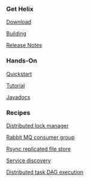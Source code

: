 <!---
Licensed to the Apache Software Foundation (ASF) under one
or more contributor license agreements.  See the NOTICE file
distributed with this work for additional information
regarding copyright ownership.  The ASF licenses this file
to you under the Apache License, Version 2.0 (the
"License"); you may not use this file except in compliance
with the License.  You may obtain a copy of the License at

  http://www.apache.org/licenses/LICENSE-2.0

Unless required by applicable law or agreed to in writing,
software distributed under the License is distributed on an
"AS IS" BASIS, WITHOUT WARRANTIES OR CONDITIONS OF ANY
KIND, either express or implied.  See the License for the
specific language governing permissions and limitations
under the License.
-->

<head>
  <title>Helix 0.6.3 Documentation</title>
</head>

### Get Helix

[Download](./download.html)

[Building](./Building.html)

[Release Notes](./releasenotes/release-0.6.3.html)

### Hands-On

[Quickstart](./Quickstart.html)

[Tutorial](./Tutorial.html)

[Javadocs](http://helix.apache.org/javadocs/0.6.3/index.html)

### Recipes

[Distributed lock manager](./recipes/lock_manager.html)

[Rabbit MQ consumer group](./recipes/rabbitmq_consumer_group.html)

[Rsync replicated file store](./recipes/rsync_replicated_file_store.html)

[Service discovery](./recipes/service_discovery.html)

[Distributed task DAG execution](./recipes/task_dag_execution.html)

